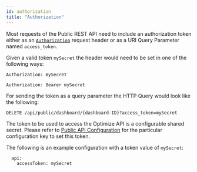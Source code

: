 ```yaml
---
id: authorization
title: "Authorization"
---
```


Most requests of the Public REST API need to include an authorization token 
either as an [`Authorization`](https://tools.ietf.org/html/rfc7235#section-4.2) request header or as a URI Query Parameter named `access_token`.

Given a valid token `mySecret` the header would need to be set in one of the following ways:
```
Authorization: mySecret
```
```
Authorization: Bearer mySecret
```
For sending the token as a query parameter the HTTP Query would look like the following:
```
DELETE /api/public/dashboard/{dashboard-ID}?access_token=mySecret
```

The token to be used to access the Optimize API is a configurable shared secret.
Please refer to [Public API Configuration](../../setup/configuration/#public-api) 
for the particular configuration key to set this token.

The following is an example configuration with a token value of `mySecret`:

      api:
        accessToken: mySecret